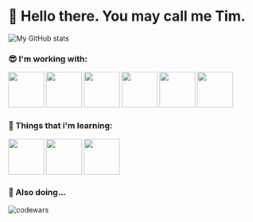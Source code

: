 # 👋 Hello there. You may call me Tim. 

![My GitHub stats](https://github-readme-stats.vercel.app/api?username=Tamerlan91011&show_icons=true&theme=radical)

### 😎 I'm working with:
<p align="left">
<img src="https://cdn.jsdelivr.net/gh/devicons/devicon@latest/icons/python/python-original.svg"         width="72" height="72"/>        
<img src="https://cdn.jsdelivr.net/gh/devicons/devicon@latest/icons/linux/linux-original.svg"           width="72" height="72"/>
<img src="https://cdn.jsdelivr.net/gh/devicons/devicon@latest/icons/fastapi/fastapi-original.svg"       width="72" height="72"/>
<img src="https://cdn.jsdelivr.net/gh/devicons/devicon@latest/icons/qt/qt-original.svg"                 width="72" height="72"/>
<img src="https://cdn.jsdelivr.net/gh/devicons/devicon@latest/icons/postgresql/postgresql-original.svg" width="72" height="72"/>
<img src="https://cdn.jsdelivr.net/gh/devicons/devicon@latest/icons/git/git-original.svg"               width="72" height="72"/>
</p>

### 🎯 Things that i'm learning: 
<p align="left">
<img src="https://cdn.jsdelivr.net/gh/devicons/devicon@latest/icons/dotnetcore/dotnetcore-original.svg" width="72" height="72"/>  
<img src="https://cdn.jsdelivr.net/gh/devicons/devicon@latest/icons/sqlalchemy/sqlalchemy-original.svg" width="72" height="72"/>  
<img src="https://cdn.jsdelivr.net/gh/devicons/devicon@latest/icons/docker/docker-original.svg"         width="72" height="72"/>
</p>

### 🔪 Also doing...
<p align="left">
<img align="left" alt = "codewars" src="https://www.codewars.com/users/Timurgeon/badges/large">
</p>
